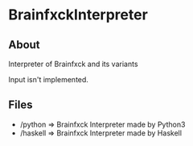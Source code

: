 # BrainfxckInterpreter

## About

Interpreter of Brainfxck and its variants

Input isn't implemented.

## Files
* /python => Brainfxck Interpreter made by Python3
* /haskell => Brainfxck Interpreter made by Haskell
